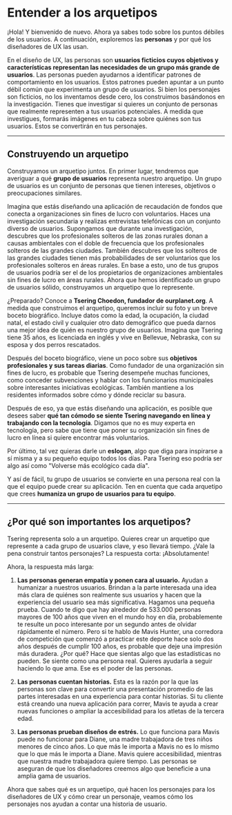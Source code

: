 # Entender a los arquetipos

¡Hola! Y bienvenido de nuevo. Ahora ya sabes todo sobre los puntos débiles de los usuarios. A continuación, exploremos las **personas** y por qué los diseñadores de UX las usan.

En el diseño de UX, las personas son **usuarios ficticios cuyos objetivos y características representan las necesidades de un grupo más grande de usuarios**. Las personas pueden ayudarnos a identificar patrones de comportamiento en los usuarios. Estos patrones pueden apuntar a un punto débil común que experimenta un grupo de usuarios. Si bien los personajes son ficticios, no los inventamos desde cero, los construimos basándonos en la investigación. Tienes que investigar si quieres un conjunto de personas que realmente representen a tus usuarios potenciales. A medida que investigues, formarás imágenes en tu cabeza sobre quiénes son tus usuarios. Estos se convertirán en tus personajes.

---

## Construyendo un arquetipo

Construyamos un arquetipo juntos. En primer lugar, tendremos que averiguar a qué **grupo de usuarios** representa nuestro arquetipo. Un grupo de usuarios es un conjunto de personas que tienen intereses, objetivos o preocupaciones similares.

Imagina que estás diseñando una aplicación de recaudación de fondos que conecta a organizaciones sin fines de lucro con voluntarios. Haces una investigación secundaria y realizas entrevistas telefónicas con un conjunto diverso de usuarios. Supongamos que durante una investigación, descubres que los profesionales solteros de las zonas rurales donan a causas ambientales con el doble de frecuencia que los profesionales solteros de las grandes ciudades. También descubres que los solteros de las grandes ciudades tienen más probabilidades de ser voluntarios que los profesionales solteros en áreas rurales. En base a esto, uno de tus grupos de usuarios podría ser el de los propietarios de organizaciones ambientales sin fines de lucro en áreas rurales. Ahora que hemos identificado un grupo de usuarios sólido, construyamos un arquetipo que lo represente.

¿Preparado? Conoce a **Tsering Choedon, fundador de ourplanet.org**. A medida que construimos el arquetipo, queremos incluir su foto y un breve boceto biográfico. Incluye datos como la edad, la ocupación, la ciudad natal, el estado civil y cualquier otro dato demográfico que pueda darnos una mejor idea de quién es nuestro grupo de usuarios. Imagina que Tsering tiene 35 años, es licenciada en inglés y vive en Bellevue, Nebraska, con su esposa y dos perros rescatados.

Después del boceto biográfico, viene un poco sobre sus **objetivos profesionales y sus tareas diarias**. Como fundador de una organización sin fines de lucro, es probable que Tsering desempeñe muchas funciones, como conceder subvenciones y hablar con los funcionarios municipales sobre interesantes iniciativas ecológicas. También mantiene a los residentes informados sobre cómo y dónde reciclar su basura.

Después de eso, ya que estás diseñando una aplicación, es posible que desees saber **qué tan cómodo se siente Tsering navegando en línea y trabajando con la tecnología**. Digamos que no es muy experta en tecnología, pero sabe que tiene que poner su organización sin fines de lucro en línea si quiere encontrar más voluntarios.

Por último, tal vez quieras darle un **eslogan**, algo que diga para inspirarse a sí misma y a su pequeño equipo todos los días. Para Tsering eso podría ser algo así como "Volverse más ecológico cada día".

Y así de fácil, tu grupo de usuarios se convierte en una persona real con la que el equipo puede crear su aplicación. Ten en cuenta que cada arquetipo que crees **humaniza un grupo de usuarios para tu equipo**.

---

## ¿Por qué son importantes los arquetipos?

Tsering representa solo a un arquetipo. Quieres crear un arquetipo que represente a cada grupo de usuarios clave, y eso llevará tiempo. ¿Vale la pena construir tantos personajes? La respuesta corta: ¡Absolutamente!

Ahora, la respuesta más larga:

1.  **Las personas generan empatía y ponen cara al usuario.** Ayudan a humanizar a nuestros usuarios. Brindan a la parte interesada una idea más clara de quiénes son realmente sus usuarios y hacen que la experiencia del usuario sea más significativa. Hagamos una pequeña prueba. Cuando te digo que hay alrededor de 533.000 personas mayores de 100 años que viven en el mundo hoy en día, probablemente te resulte un poco interesante por un segundo antes de olvidar rápidamente el número. Pero si te hablo de Mavis Hunter, una corredora de competición que comenzó a practicar este deporte hace solo dos años después de cumplir 100 años, es probable que deje una impresión más duradera. ¿Por qué? Hace que sientas algo que las estadísticas no pueden. Se siente como una persona real. Quieres ayudarla a seguir haciendo lo que ama. Ese es el poder de las personas.

2.  **Las personas cuentan historias.** Esta es la razón por la que las personas son clave para convertir una presentación promedio de las partes interesadas en una experiencia para contar historias. Si tu cliente está creando una nueva aplicación para correr, Mavis te ayuda a crear nuevas funciones o ampliar la accesibilidad para los atletas de la tercera edad.

3.  **Las personas prueban diseños de estrés.** Lo que funciona para Mavis puede no funcionar para Diane, una madre trabajadora de tres niños menores de cinco años. Lo que más le importa a Mavis no es lo mismo que lo que más le importa a Diane. Mavis quiere accesibilidad, mientras que nuestra madre trabajadora quiere tiempo. Las personas se aseguran de que los diseñadores creemos algo que beneficie a una amplia gama de usuarios.

Ahora que sabes qué es un arquetipo, qué hacen los personajes para los diseñadores de UX y cómo crear un personaje, veamos cómo los personajes nos ayudan a contar una historia de usuario.
